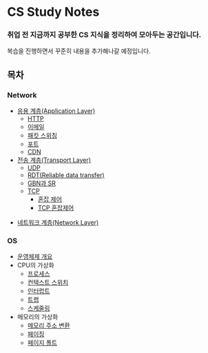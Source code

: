 # CS Study Notes

### 취업 전 지금까지 공부한 CS 지식을 정리하여 모아두는 공간입니다.

복습을 진행하면서 꾸준히 내용을 추가해나갈 예정입니다.

## 목차

### Network

- [응용 계층(Application Layer)](/Network/Application%20Layer/)
  - [HTTP](/Network/Application%20Layer/HTTP)
  - [이메일](/Network/Application%20Layer/이메일.md)
  - [패킷 스위칭](/Network/Application%20Layer/패킷%20스위칭.md)
  - [포트](/Network/Application%20Layer/포트.md)
  - [CDN](/Network/Application%20Layer/CDN.md)
- [전송 계층(Transport Layer)](/Network/Transport%20Layer/전송%20계층.md)
  - [UDP](/Network/Transport%20Layer/UDP.md)
  - [RDT(Reliable data transfer)](/Network/Transport%20Layer/RDT.md)
  - [GBN과 SR](/Network/Transport%20Layer/GBN과%20SR.md)
  - [TCP](/Network/Transport%20Layer/TCP.md)
    - [혼잡 제어](/Network/Transport%20Layer/혼잡%20제어.md)
    - [TCP 혼잡제어](/Network/Transport%20Layer/TCP%20혼잡%20제어.md)

* [네트워크 계층(Network Layer)](/Network/Network%20Layer/네트워크%20계층.md)

### OS

- [운영체제 개요](/OS/운영체제%20개요.md)
- CPU의 가상화
  - [프로세스](/OS/프로세스.md)
  - [컨텍스트 스위치](/OS/컨텍스트%20스위치.md)
  - [인터럽트](/OS/인터럽트.md)
  - [트랩](/OS/트랩.md)
  - [스케줄링](/OS/스케줄링.md)
- 메모리의 가상화
  - [메모리 주소 변환](/OS/메모리%20주소%20변환.md)
  - [페이징](/OS/페이징.md)
  - [페이지 폴트](/OS/페이지%20폴트.md)
